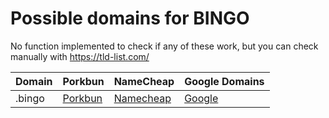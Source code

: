 # Possible domains for BINGO

No function implemented to check if any of these work, but you can check manually with https://tld-list.com/

| Domain | Porkbun | NameCheap | Google Domains |
|---|---|---|---|
| .bingo | [Porkbun](https://porkbun.com/checkout/search?prb=e814663da1&tlds=&idnLanguage=&search=search&q=.bingo) | [Namecheap](https://www.namecheap.com/domains/registration/results/?domain=.bingo) | [Google](https://domains.google.com/registrar/search?searchTerm=.bingo) |
